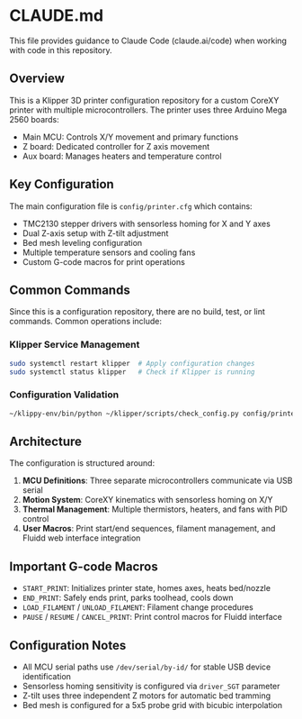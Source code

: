 # CLAUDE.md

This file provides guidance to Claude Code (claude.ai/code) when working with code in this repository.

## Overview

This is a Klipper 3D printer configuration repository for a custom CoreXY printer with multiple microcontrollers. The printer uses three Arduino Mega 2560 boards:
- Main MCU: Controls X/Y movement and primary functions
- Z board: Dedicated controller for Z axis movement
- Aux board: Manages heaters and temperature control

## Key Configuration

The main configuration file is `config/printer.cfg` which contains:
- TMC2130 stepper drivers with sensorless homing for X and Y axes
- Dual Z-axis setup with Z-tilt adjustment
- Bed mesh leveling configuration
- Multiple temperature sensors and cooling fans
- Custom G-code macros for print operations

## Common Commands

Since this is a configuration repository, there are no build, test, or lint commands. Common operations include:

### Klipper Service Management
```bash
sudo systemctl restart klipper  # Apply configuration changes
sudo systemctl status klipper   # Check if Klipper is running
```

### Configuration Validation
```bash
~/klippy-env/bin/python ~/klipper/scripts/check_config.py config/printer.cfg
```

## Architecture

The configuration is structured around:

1. **MCU Definitions**: Three separate microcontrollers communicate via USB serial
2. **Motion System**: CoreXY kinematics with sensorless homing on X/Y
3. **Thermal Management**: Multiple thermistors, heaters, and fans with PID control
4. **User Macros**: Print start/end sequences, filament management, and Fluidd web interface integration

## Important G-code Macros

- `START_PRINT`: Initializes printer state, homes axes, heats bed/nozzle
- `END_PRINT`: Safely ends print, parks toolhead, cools down
- `LOAD_FILAMENT` / `UNLOAD_FILAMENT`: Filament change procedures
- `PAUSE` / `RESUME` / `CANCEL_PRINT`: Print control macros for Fluidd interface

## Configuration Notes

- All MCU serial paths use `/dev/serial/by-id/` for stable USB device identification
- Sensorless homing sensitivity is configured via `driver_SGT` parameter
- Z-tilt uses three independent Z motors for automatic bed tramming
- Bed mesh is configured for a 5x5 probe grid with bicubic interpolation